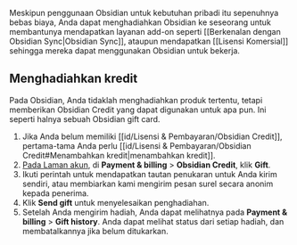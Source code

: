 Meskipun penggunaan Obsidian untuk kebutuhan pribadi itu sepenuhnya bebas biaya, Anda dapat menghadiahkan Obsidian ke seseorang untuk membantunya mendapatkan layanan add-on seperti [[Berkenalan dengan Obsidian Sync|Obsidian Sync]], ataupun mendapatkan [[Lisensi Komersial]] sehingga mereka dapat menggunakan Obsidian untuk bekerja.

## Menghadiahkan kredit

Pada Obsidian, Anda tidaklah menghadiahkan produk tertentu, tetapi memberikan Obsidian Credit yang dapat digunakan untuk apa pun. Ini seperti halnya sebuah Obsidian gift card.

1. Jika Anda belum memiliki [[id/Lisensi & Pembayaran/Obsidian Credit]], pertama-tama Anda perlu [[id/Lisensi & Pembayaran/Obsidian Credit#Menambahkan kredit|menambahkan kredit]].
3. [Pada Laman akun](https://obsidian.md/account), di **Payment & billing** > **Obsidian Credit**, klik **Gift**.
3. Ikuti perintah untuk mendapatkan tautan penukaran untuk Anda kirim sendiri, atau membiarkan kami mengirim pesan surel secara anonim kepada penerima.
4. Klik **Send gift** untuk menyelesaikan penghadiahan.
5. Setelah Anda mengirim hadiah, Anda dapat melihatnya pada **Payment & billing** > **Gift history**. Anda dapat melihat status dari setiap hadiah, dan membatalkannya jika belum ditukarkan.